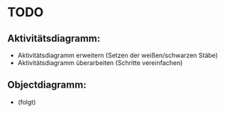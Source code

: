 # TODO

## Aktivitätsdiagramm:
- Aktivitätsdiagramm erweitern (Setzen der weißen/schwarzen Stäbe)
- Aktivitätsdiagramm überarbeiten (Schritte vereinfachen)

## Objectdiagramm:
- (folgt)
